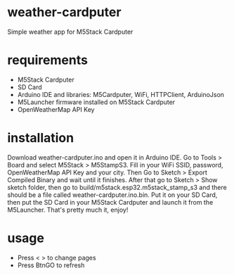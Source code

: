 # weather-cardputer
Simple weather app for M5Stack Cardputer

# requirements
- M5Stack Cardputer
- SD Card
- Arduino IDE and libraries: M5Cardputer, WiFi, HTTPClient, ArduinoJson
- M5Launcher firmware installed on M5Stack Cardputer
- OpenWeatherMap API Key

# installation
Download weather-cardputer.ino and open it in Arduino IDE. Go to Tools > Board and select M5Stack > M5StampS3. Fill in your WiFi SSID, password, OpenWeatherMap API Key and your city. Then Go to Sketch > Export Compiled Binary and wait until it finishes. After that go to Sketch > Show sketch folder, then go to build/m5stack.esp32.m5stack_stamp_s3 and there should be a file called weather-cardputer.ino.bin. Put it on your SD Card, then put the SD Card in your M5Stack Cardputer and launch it from the M5Launcher. That's pretty much it, enjoy!

# usage
- Press < > to change pages
- Press BtnGO to refresh
